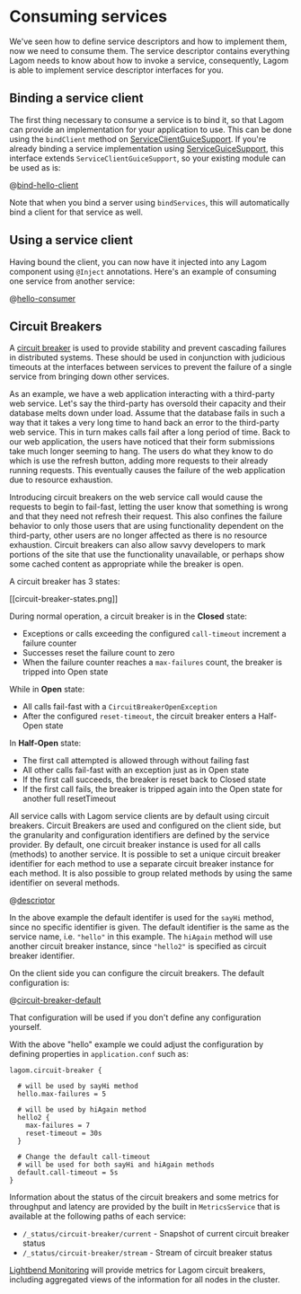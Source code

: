 # Consuming services

We've seen how to define service descriptors and how to implement them, now we need to consume them.  The service descriptor contains everything Lagom needs to know about how to invoke a service, consequently, Lagom is able to implement service descriptor interfaces for you.

## Binding a service client

The first thing necessary to consume a service is to bind it, so that Lagom can provide an implementation for your application to use.  This can be done using the `bindClient` method on [ServiceClientGuiceSupport](api/index.html?com/lightbend/lagom/javadsl/client/ServiceClientGuiceSupport.html).  If you're already binding a service implementation using [ServiceGuiceSupport](api/index.html?com/lightbend/lagom/javadsl/server/ServiceGuiceSupport.html), this interface extends `ServiceClientGuiceSupport`, so your existing module can be used as is:

@[bind-hello-client](code/docs/services/client/Module.java)

Note that when you bind a server using `bindServices`, this will automatically bind a client for that service as well.

## Using a service client

Having bound the client, you can now have it injected into any Lagom component using `@Inject` annotations.  Here's an example of consuming one service from another service:

@[hello-consumer](code/docs/services/ServiceClients.java)

## Circuit Breakers

A [circuit breaker](http://martinfowler.com/bliki/CircuitBreaker.html) is used to provide stability and prevent cascading failures in distributed systems. These should be used in conjunction with judicious timeouts at the interfaces between services to prevent the failure of a single service from bringing down other services.

As an example, we have a web application interacting with a third-party web service. Let's say the third-party has oversold their capacity and their database melts down under load. Assume that the database fails in such a way that it takes a very long time to hand back an error to the third-party web service. This in turn makes calls fail after a long period of time. Back to our web application, the users have noticed that their form submissions take much longer seeming to hang. The users do what they know to do which is use the refresh button, adding more requests to their already running requests. This eventually causes the failure of the web application due to resource exhaustion.

Introducing circuit breakers on the web service call would cause the requests to begin to fail-fast, letting the user know that something is wrong and that they need not refresh their request. This also confines the failure behavior to only those users that are using functionality dependent on the third-party, other users are no longer affected as there is no resource exhaustion. Circuit breakers can also allow savvy developers to mark portions of the site that use the functionality unavailable, or perhaps show some cached content as appropriate while the breaker is open.

A circuit breaker has 3 states:

[[circuit-breaker-states.png]]

During normal operation, a circuit breaker is in the **Closed** state:

* Exceptions or calls exceeding the configured `call-timeout` increment a failure counter
* Successes reset the failure count to zero
* When the failure counter reaches a `max-failures` count, the breaker is tripped into Open state

While in **Open** state:

* All calls fail-fast with a `CircuitBreakerOpenException`
* After the configured `reset-timeout`, the circuit breaker enters a Half-Open state

In **Half-Open** state:

* The first call attempted is allowed through without failing fast
* All other calls fail-fast with an exception just as in Open state
* If the first call succeeds, the breaker is reset back to Closed state
* If the first call fails, the breaker is tripped again into the Open state for another full resetTimeout

All service calls with Lagom service clients are by default using circuit breakers. Circuit Breakers are used and configured on the client side, but the granularity and configuration identifiers are defined by the service provider. By default, one circuit breaker instance is used for all calls (methods) to another service. It is possible to set a unique circuit breaker identifier for each method to use a separate circuit breaker instance for each method. It is also possible to group related methods by using the same identifier on several methods.

@[descriptor](code/docs/services/HelloServiceWithCircuitBreaker.java)

In the above example the default identifer is used for the `sayHi` method, since no specific identifier is given. The default identifier is the same as the service name, i.e. `"hello"` in this example. The `hiAgain` method will use another circuit breaker instance, since `"hello2"` is specified as circuit breaker identifier.

On the client side you can configure the circuit breakers. The default configuration is:

@[circuit-breaker-default](../../../../client/src/main/resources/reference.conf)

That configuration will be used if you don't define any configuration yourself. 

With the above "hello" example we could adjust the configuration by defining properties in `application.conf` such as:

    lagom.circuit-breaker {
    
      # will be used by sayHi method
      hello.max-failures = 5
      
      # will be used by hiAgain method
      hello2 {
        max-failures = 7
        reset-timeout = 30s
      }
    
      # Change the default call-timeout
      # will be used for both sayHi and hiAgain methods
      default.call-timeout = 5s
    }

Information about the status of the circuit breakers and some metrics for throughput and latency are provided by the built in `MetricsService` that is available at the following paths of each service:

* `/_status/circuit-breaker/current` - Snapshot of current circuit breaker status
* `/_status/circuit-breaker/stream` - Stream of circuit breaker status

[Lightbend Monitoring](http://www.lightbend.com/products/monitoring) will provide metrics for Lagom circuit breakers, including aggregated views of the information for all nodes in the cluster.

